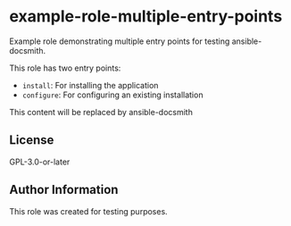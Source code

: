 # example-role-multiple-entry-points

Example role demonstrating multiple entry points for testing ansible-docsmith.

This role has two entry points:
- `install`: For installing the application
- `configure`: For configuring an existing installation

<!-- BEGIN ANSIBLE DOCSMITH -->
This content will be replaced by ansible-docsmith
<!-- END ANSIBLE DOCSMITH -->

## License

GPL-3.0-or-later

## Author Information

This role was created for testing purposes.